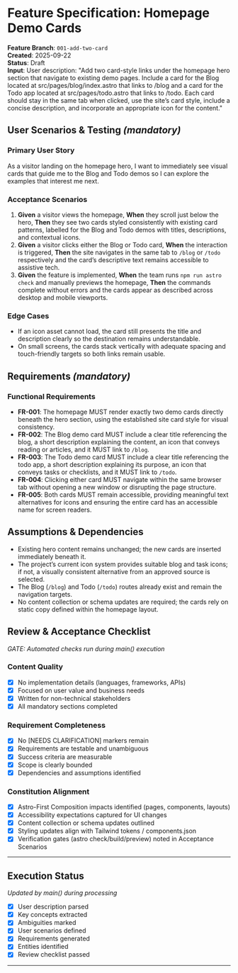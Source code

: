 # Feature Specification: Homepage Demo Cards

**Feature Branch**: `001-add-two-card`  
**Created**: 2025-09-22  
**Status**: Draft  
**Input**: User description: "Add two card-style links under the homepage hero section that navigate to existing demo pages. Include a card for the Blog located at src/pages/blog/index.astro that links to /blog and a card for the Todo app located at src/pages/todo.astro that links to /todo. Each card should stay in the same tab when clicked, use the site’s card style, include a concise description, and incorporate an appropriate icon for the content."

## User Scenarios & Testing *(mandatory)*

### Primary User Story
As a visitor landing on the homepage hero, I want to immediately see visual cards that guide me to the Blog and Todo demos so I can explore the examples that interest me next.

### Acceptance Scenarios
1. **Given** a visitor views the homepage, **When** they scroll just below the hero, **Then** they see two cards styled consistently with existing card patterns, labelled for the Blog and Todo demos with titles, descriptions, and contextual icons.
2. **Given** a visitor clicks either the Blog or Todo card, **When** the interaction is triggered, **Then** the site navigates in the same tab to `/blog` or `/todo` respectively and the card’s descriptive text remains accessible to assistive tech.
3. **Given** the feature is implemented, **When** the team runs `npm run astro check` and manually previews the homepage, **Then** the commands complete without errors and the cards appear as described across desktop and mobile viewports.

### Edge Cases
- If an icon asset cannot load, the card still presents the title and description clearly so the destination remains understandable.
- On small screens, the cards stack vertically with adequate spacing and touch-friendly targets so both links remain usable.

## Requirements *(mandatory)*

### Functional Requirements
- **FR-001**: The homepage MUST render exactly two demo cards directly beneath the hero section, using the established site card style for visual consistency.
- **FR-002**: The Blog demo card MUST include a clear title referencing the blog, a short description explaining the content, an icon that conveys reading or articles, and it MUST link to `/blog`.
- **FR-003**: The Todo demo card MUST include a clear title referencing the todo app, a short description explaining its purpose, an icon that conveys tasks or checklists, and it MUST link to `/todo`.
- **FR-004**: Clicking either card MUST navigate within the same browser tab without opening a new window or disrupting the page structure.
- **FR-005**: Both cards MUST remain accessible, providing meaningful text alternatives for icons and ensuring the entire card has an accessible name for screen readers.

## Assumptions & Dependencies
- Existing hero content remains unchanged; the new cards are inserted immediately beneath it.
- The project’s current icon system provides suitable blog and task icons; if not, a visually consistent alternative from an approved source is selected.
- The Blog (`/blog`) and Todo (`/todo`) routes already exist and remain the navigation targets.
- No content collection or schema updates are required; the cards rely on static copy defined within the homepage layout.

## Review & Acceptance Checklist
*GATE: Automated checks run during main() execution*

### Content Quality
- [x] No implementation details (languages, frameworks, APIs)
- [x] Focused on user value and business needs
- [x] Written for non-technical stakeholders
- [x] All mandatory sections completed

### Requirement Completeness
- [x] No [NEEDS CLARIFICATION] markers remain
- [x] Requirements are testable and unambiguous  
- [x] Success criteria are measurable
- [x] Scope is clearly bounded
- [x] Dependencies and assumptions identified

### Constitution Alignment
- [x] Astro-First Composition impacts identified (pages, components, layouts)
- [x] Accessibility expectations captured for UI changes
- [x] Content collection or schema updates outlined
- [x] Styling updates align with Tailwind tokens / components.json
- [x] Verification gates (astro check/build/preview) noted in Acceptance Scenarios

---

## Execution Status
*Updated by main() during processing*

- [x] User description parsed
- [x] Key concepts extracted
- [x] Ambiguities marked
- [x] User scenarios defined
- [x] Requirements generated
- [x] Entities identified
- [x] Review checklist passed

---
